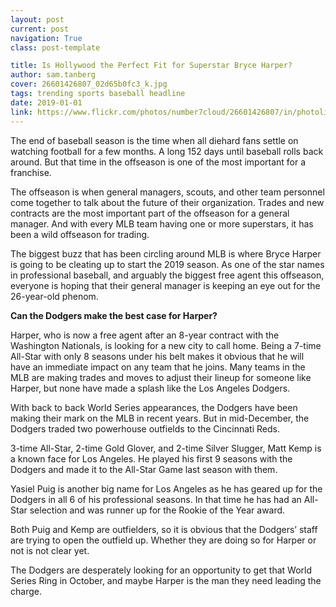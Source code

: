 ```yaml
---
layout: post
current: post
navigation: True
class: post-template

title: Is Hollywood the Perfect Fit for Superstar Bryce Harper?
author: sam.tanberg
cover: 26601426807_02d65b0fc3_k.jpg
tags: trending sports baseball headline
date: 2019-01-01
link: https://www.flickr.com/photos/number7cloud/26601426807/in/photolist-GwFgpM-28193DJ-Juk4Fo-23XsKhE-Jbxd7z-29a8JWC
---
```

The end of baseball season is the time when all diehard fans settle on watching football for a few months. A long 152 days until baseball rolls back around. But that time in the offseason is one of the most important for a franchise.

The offseason is when general managers, scouts, and other team personnel come together to talk about the future of their organization. Trades and new contracts are the most important part of the offseason for a general manager. And with every MLB team having one or more superstars, it has been a wild offseason for trading.

The biggest buzz that has been circling around MLB is where Bryce Harper is going to be cleating up to start the 2019 season. As one of the star names in professional baseball, and arguably the biggest free agent this offseason, everyone is hoping that their general manager is keeping an eye out for the 26-year-old phenom.

<b>Can the Dodgers make the best case for Harper?</b>

Harper, who is now a free agent after an 8-year contract with the Washington Nationals, is looking for a new city to call home. Being a 7-time All-Star with only 8 seasons under his belt makes it obvious that he will have an immediate impact on any team that he joins. Many teams in the MLB are making trades and moves to adjust their lineup for someone like Harper, but none have made a splash like the Los Angeles Dodgers.

With back to back World Series appearances, the Dodgers have been making their mark on the MLB in recent years. But in mid-December, the Dodgers traded two powerhouse outfields to the Cincinnati Reds.

3-time All-Star, 2-time Gold Glover, and 2-time Silver Slugger, Matt Kemp is a known face for Los Angeles. He played his first 9 seasons with the Dodgers and made it to the All-Star Game last season with them.

Yasiel Puig is another big name for Los Angeles as he has geared up for the Dodgers in all 6 of his professional seasons. In that time he has had an All-Star selection and was runner up for the Rookie of the Year award.

Both Puig and Kemp are outfielders, so it is obvious that the Dodgers’ staff  are trying to open the outfield up. Whether they are doing so for Harper or not is not clear yet.

The Dodgers are desperately looking for an opportunity to get that World Series Ring in October, and maybe Harper is the man they need leading the charge.
